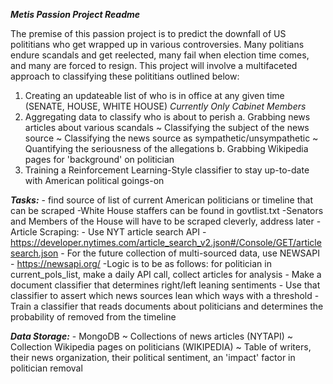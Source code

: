 ***Metis Passion Project Readme***

The premise of this passion project is to predict the downfall of US polititians who get wrapped up in various controversies. Many politians endure scandals and get reelected, many fail when election time comes, and many are forced to resign. This project will involve a multifaceted approach to classifying these polititians outlined below:

1. Creating an updateable list of who is in office at any given time (SENATE, HOUSE, WHITE HOUSE) *Currently Only Cabinet Members*
2. Aggregating data to classify who is about to perish
    a. Grabbing news articles about various scandals
        ~ Classifying the subject of the news source
        ~ Classifying the news source as sympathetic/unsympathetic
        ~ Quantifying the seriousness of the allegations
    b. Grabbing Wikipedia pages for 'background' on politician
3. Training a Reinforcement Learning-Style classifier to stay up-to-date with American political goings-on

***Tasks:***
    - find source of list of current American politicians or timeline that can be scraped
        -White House staffers can be found in govtlist.txt
        -Senators and Members of the House will have to be scraped cleverly, address later 
    - Article Scraping:
        - Use NYT article search API
        - https://developer.nytimes.com/article_search_v2.json#/Console/GET/articlesearch.json
        - For the future collection of multi-sourced data, use NEWSAPI
        - https://newsapi.org/
        -Logic is to be as follows: for politician in current_pols_list, make a daily API call, collect articles for analysis
    - Make a document classifier that determines right/left leaning sentiments
    - Use that classifier to assert which news sources lean which ways with a threshold
    - Train a classifier that reads documents about politicians and determines the probability of removed from the timeline
    

    
***Data Storage:***
    - MongoDB
        ~ Collections of news articles (NYTAPI)
        ~ Collection Wikipedia pages on politicians  (WIKIPEDIA)
        ~ Table of writers, their news organization, their political sentiment, an 'impact' factor in politician removal 
